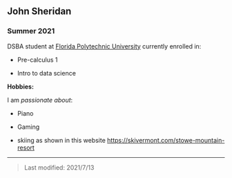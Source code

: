 ## John Sheridan

### Summer 2021 

DSBA student at [Florida Polytechnic University](https://www.floridapoly.edu) currently enrolled in: 

- Pre-calculus 1

- Intro to data science

**Hobbies:**

I am _passionate about_: 

- Piano

- Gaming

- skiing as shown in this website <https://skivermont.com/stowe-mountain-resort>

***

> Last modified: 2021/7/13